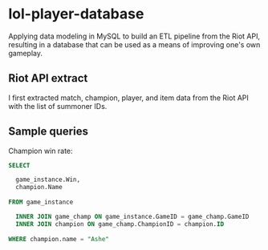 # lol-player-database
Applying data modeling in MySQL to build an ETL pipeline from the Riot API, resulting in a database that can be used as a means of improving one's own gameplay.  

## Riot API extract
I first extracted match, champion, player, and item data from the Riot API with the list of summoner IDs.

## Sample queries
Champion win rate:
```sql
SELECT

  game_instance.Win,
  champion.Name
  
FROM game_instance

  INNER JOIN game_champ ON game_instance.GameID = game_champ.GameID
  INNER JOIN champion ON game_champ.ChampionID = champion.ID
  
WHERE champion.name = "Ashe"
```
